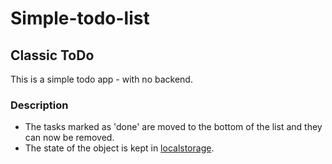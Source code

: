 # Simple-todo-list

## Classic ToDo

This is a simple todo app - with no backend.

### Description
* The tasks marked as 'done' are moved to the bottom of the list and they can now be removed. 
* The state of the object is kept in [localstorage](https://developer.mozilla.org/en-US/docs/Web/API/Window/localStorage). 
